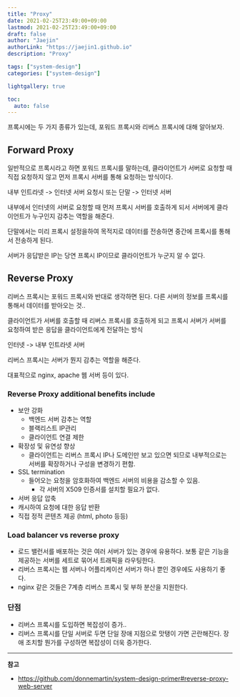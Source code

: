 ```yaml
---
title: "Proxy"
date: 2021-02-25T23:49:00+09:00
lastmod: 2021-02-25T23:49:00+09:00
draft: false
author: "Jaejin"
authorLink: "https://jaejin1.github.io"
description: "Proxy"

tags: ["system-design"]
categories: ["system-design"]

lightgallery: true

toc:
  auto: false
---
```


프록시에는 두 가지 종류가 있는데, 포워드 프록시와 리버스 프록시에 대해 알아보자.

<!--more-->

## Forward Proxy

일반적으로 프록시라고 하면 포워드 프록시를 말하는데, 클라이언트가 서버로 요청할 때 직접 요청하지 않고 먼저 프록시 서버를 통해 요청하는 방식이다.

내부 인트라넷 -> 인터넷 서버 요청시 또는 단말 -> 인터넷 서버

내부에서 인터넷의 서버로 요청할 때 먼저 프록시 서버를 호출하게 되서 서버에게 클라이언트가 누구인지 감추는 역할을 해준다.

단말에서는 미리 프록시 설정을하여 목적지로 데이터를 전송하면 중간에 프록시를 통해서 전송하게 된다.

서버가 응답받은 IP는 당연 프록시 IP이므로 클라이언트가 누군지 알 수 없다.

## Reverse Proxy

리버스 프록시는 포워드 프록시와 반대로 생각하면 된다. 다른 서버의 정보를 프록시를 통해서 데이터를 받아오는 것..

클라이언트가 서버를 호출할 때 리버스 프록시를 호출하게 되고 프록시 서버가 서버를 요청하여 받은 응답을 클라이언트에게 전달하는 방식

인터넷 -> 내부 인트라넷 서버 

리버스 프록시는 서버가 뭔지 감추는 역할을 해준다.

대표적으로 nginx, apache 웹 서버 등이 있다.

### Reverse Proxy additional benefits include

* 보안 강화 
    * 백엔드 서버 감추는 역할
    * 블랙리스트 IP관리
    * 클라이언트 연결 제한
* 확장성 및 유연성 향상
    * 클라이언트는 리버스 프록시 IP나 도메인만 보고 있으면 되므로 내부적으로는 서버를 확장하거나 구성을 변경하기 편함.
* SSL termination
    * 들어오는 요청을 암호화하여 백엔드 서버의 비용을 감소할 수 있음.
        * 각 서버의 X509 인증서를 설치할 필요가 없다.
* 서버 응답 압축
* 캐시하여 요청에 대한 응답 반환
* 직접 정적 콘텐츠 제공 (html, photo 등등)

### Load balancer vs reverse proxy

* 로드 밸런서를 배포하는 것은 여러 서버가 있는 경우에 유용하다. 보통 같은 기능을 제공하는 서버를 세트로 묶어서 트래픽을 라우팅한다.
* 리버스 프록시는 웹 서버나 어플리케이션 서버가 하나 뿐인 경우에도 사용하기 좋다.
* nginx 같은 것들은 7계층 리버스 프록시 및 부하 분산을 지원한다.


### 단점

* 리버스 프록시를 도입하면 복잡성이 증가..
* 리버스 프록시를 단일 서버로 두면 단일 장애 지점으로 맛탱이 가면 곤란해진다. 장애 조치할 뭔가를 구성하면 복잡성이 더욱 증가한다.

---

**참고**

* https://github.com/donnemartin/system-design-primer#reverse-proxy-web-server